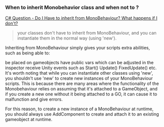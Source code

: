 ### When to inherit Monobehavior class and when not to ?
[C# Question - Do I Have to inherit from MonoBehaviour? What happens if I don't?](https://answers.unity.com/questions/32158/c-question-do-i-have-to-inherit-from-monobehaviour.html)  
>  your classes don't have to inherit from MonoBehaviour, and you can instantiate them in the normal way (using 'new').

Inheriting from MonoBehaviour simply gives your scripts extra abilities, such as being able to:

be placed on gameobjects
have public vars which can be adjusted in the inspector
receive Unity events such as Start() Update() FixedUpdate() etc.
It's worth noting that while you can instantiate other classes using 'new', you shouldn't use 'new' to create new instances of your MonoBehaviour scripts. This is because there are many areas where the functionality of the Monobehaviour relies on assuming that it's attached to a GameObject, and if you create a new one without it being attached to a GO, it can cause it to malfunction and give errors.

For this reason, to create a new instance of a MonoBehaviour at runtime, you should always use AddComponent to create and attach it to an existing gameobject at runtime.

